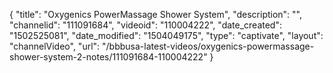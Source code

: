 {
    "title": "Oxygenics PowerMassage Shower System",
    "description": "",
    "channelid": "111091684",
    "videoid": "110004222",
    "date_created": "1502525081",
    "date_modified": "1504049175",
    "type": "captivate",
    "layout": "channelVideo",
    "url": "\/bbbusa-latest-videos\/oxygenics-powermassage-shower-system-2-notes\/111091684-110004222"
}